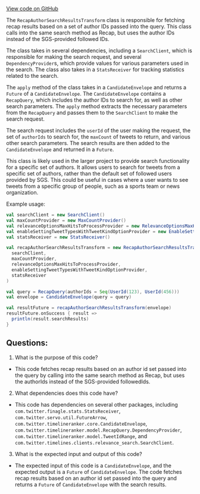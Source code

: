 [View code on GitHub](https://github.com/misbahsy/the-algorithm/timelineranker/server/src/main/scala/com/twitter/timelineranker/recap_author/RecapAuthorSearchResultsTransform.scala)

The `RecapAuthorSearchResultsTransform` class is responsible for fetching recap results based on a set of author IDs passed into the query. This class calls into the same search method as Recap, but uses the author IDs instead of the SGS-provided followed IDs. 

The class takes in several dependencies, including a `SearchClient`, which is responsible for making the search request, and several `DependencyProvider`s, which provide values for various parameters used in the search. The class also takes in a `StatsReceiver` for tracking statistics related to the search.

The `apply` method of the class takes in a `CandidateEnvelope` and returns a `Future` of a `CandidateEnvelope`. The `CandidateEnvelope` contains a `RecapQuery`, which includes the author IDs to search for, as well as other search parameters. The `apply` method extracts the necessary parameters from the `RecapQuery` and passes them to the `SearchClient` to make the search request. 

The search request includes the `userId` of the user making the request, the set of `authorIds` to search for, the `maxCount` of tweets to return, and various other search parameters. The search results are then added to the `CandidateEnvelope` and returned in a `Future`.

This class is likely used in the larger project to provide search functionality for a specific set of authors. It allows users to search for tweets from a specific set of authors, rather than the default set of followed users provided by SGS. This could be useful in cases where a user wants to see tweets from a specific group of people, such as a sports team or news organization. 

Example usage:

```scala
val searchClient = new SearchClient()
val maxCountProvider = new MaxCountProvider()
val relevanceOptionsMaxHitsToProcessProvider = new RelevanceOptionsMaxHitsToProcessProvider()
val enableSettingTweetTypesWithTweetKindOptionProvider = new EnableSettingTweetTypesWithTweetKindOptionProvider()
val statsReceiver = new StatsReceiver()

val recapAuthorSearchResultsTransform = new RecapAuthorSearchResultsTransform(
  searchClient,
  maxCountProvider,
  relevanceOptionsMaxHitsToProcessProvider,
  enableSettingTweetTypesWithTweetKindOptionProvider,
  statsReceiver
)

val query = RecapQuery(authorIds = Seq(UserId(123), UserId(456)))
val envelope = CandidateEnvelope(query = query)

val resultFuture = recapAuthorSearchResultsTransform(envelope)
resultFuture.onSuccess { result =>
  println(result.searchResults)
}
```
## Questions: 
 1. What is the purpose of this code?
- This code fetches recap results based on an author id set passed into the query by calling into the same search method as Recap, but uses the authorIds instead of the SGS-provided followedIds.

2. What dependencies does this code have?
- This code has dependencies on several other packages, including `com.twitter.finagle.stats.StatsReceiver`, `com.twitter.servo.util.FutureArrow`, `com.twitter.timelineranker.core.CandidateEnvelope`, `com.twitter.timelineranker.model.RecapQuery.DependencyProvider`, `com.twitter.timelineranker.model.TweetIdRange`, and `com.twitter.timelines.clients.relevance_search.SearchClient`.

3. What is the expected input and output of this code?
- The expected input of this code is a `CandidateEnvelope`, and the expected output is a `Future` of `CandidateEnvelope`. The code fetches recap results based on an author id set passed into the query and returns a `Future` of `CandidateEnvelope` with the search results.